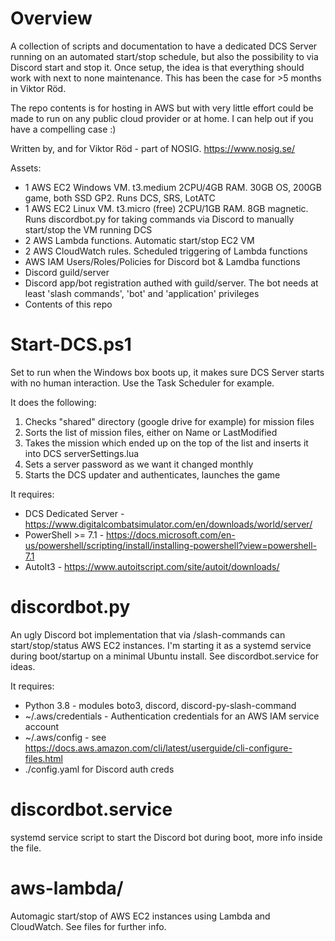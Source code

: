 # Overview

A collection of scripts and documentation to have a dedicated DCS Server running on an automated start/stop schedule, but also the possibility to via Discord start and stop it. Once setup, the idea is that everything should work with next to none maintenance. This has been the case for >5 months in Viktor Röd. 

The repo contents is for hosting in AWS but with very little effort could be made to run on any public cloud provider or at home. I can help out if you have a compelling case :)

Written by, and for Viktor Röd - part of NOSIG. https://www.nosig.se/

Assets:
- 1 AWS EC2 Windows VM. t3.medium 2CPU/4GB RAM. 30GB OS, 200GB game, both SSD GP2. Runs DCS, SRS, LotATC
- 1 AWS EC2 Linux VM. t3.micro (free) 2CPU/1GB RAM. 8GB magnetic. Runs discordbot.py for taking commands via Discord to manually start/stop the VM running DCS
- 2 AWS Lambda functions. Automatic start/stop EC2 VM
- 2 AWS CloudWatch rules. Scheduled triggering of Lambda functions
- AWS IAM Users/Roles/Policies for Discord bot & Lamdba functions
- Discord guild/server
- Discord app/bot registration authed with guild/server. The bot needs at least 'slash commands', 'bot' and 'application' privileges 
- Contents of this repo

# Start-DCS.ps1

Set to run when the Windows box boots up, it makes sure DCS Server starts with no human interaction. Use the Task Scheduler for example.

It does the following:
1) Checks "shared" directory (google drive for example) for mission files
2) Sorts the list of mission files, either on Name or LastModified
3) Takes the mission which ended up on the top of the list and inserts it into DCS serverSettings.lua
4) Sets a server password as we want it changed monthly
5) Starts the DCS updater and authenticates, launches the game

It requires:
- DCS Dedicated Server - https://www.digitalcombatsimulator.com/en/downloads/world/server/
- PowerShell >= 7.1 - https://docs.microsoft.com/en-us/powershell/scripting/install/installing-powershell?view=powershell-7.1
- AutoIt3 - https://www.autoitscript.com/site/autoit/downloads/

# discordbot.py

An ugly Discord bot implementation that via /slash-commands can start/stop/status AWS EC2 instances.
I'm starting it as a systemd service during boot/startup on a minimal Ubuntu install. See discordbot.service
for ideas.

It requires:
- Python 3.8 - modules boto3, discord, discord-py-slash-command
- ~/.aws/credentials - Authentication credentials for an AWS IAM service account
- ~/.aws/config - see https://docs.aws.amazon.com/cli/latest/userguide/cli-configure-files.html
- ./config.yaml for Discord auth creds

# discordbot.service

systemd service script to start the Discord bot during boot, more info inside the file.

# aws-lambda/
Automagic start/stop of AWS EC2 instances using Lambda and CloudWatch. See files for further info.
